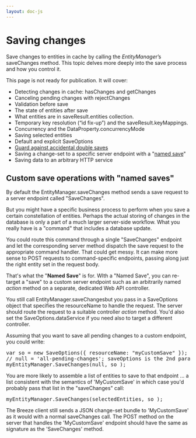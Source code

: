 ```yaml
---
layout: doc-js
---
```

<h1>Saving changes</h1>

<p>Save changes to entities in cache by calling the <em>EntityManage</em>r&rsquo;s <span class="codeword">saveChanges</span> method. This topic delves more deeply into the save process and how you control it.</p>

<p>This page is not ready for publication. It will cover:</p>

<ul>
	<li>Detecting changes in cache: <span class="codeword">hasChanges</span> and <span class="codeword">getChanges</span></li>
	<li>Canceling pending changes with <span class="codeword">rejectChanges</span></li>
	<li>Validation before save</li>
	<li>The state of entities after save</li>
	<li>What entities are in <span class="codeword">saveResult.entities</span> collection.</li>
	<li>Temporary key resolution (&ldquo;id fix-up&rdquo;) and the <span class="codeword">saveResult.keyMappings</span>.</li>
	<li>Concurrency and the <span class="codeword">DataProperty.concurrencyMode</span></li>
	<li>Saving selected entities</li>
	<li>Default and explicit <span class="codeword">SaveOptions</span></li>
	<li><a href="/documentation/concurrent-saves">Guard against accidental double saves</a></li>
	<li>Saving a change-set to a specific server endpoint with a &quot;<a href="#NamedSave">named save</a>&quot;</li>
	<li>Saving data to an arbitrary HTTP service</li>
</ul>

<h2><a id="NamedSave" name="NamedSave"></a>Custom save operations with &quot;named saves&quot;</h2>

<p>By default the <span class="codeword">EntityManager.saveChanges</span> method sends a save request to a server endpoint called &quot;SaveChanges&quot;.</p>

<p>But you might have a specific business process to perform when you save a certain constellation of entities. Perhaps the actual storing of changes in the database is only a part of a much larger server-side workflow. What you really have is a &quot;command&quot; that includes a database update.</p>

<p>You could route this command through a single &quot;SaveChanges&quot; endpoint and let the corresponding server method dispatch the save request to the appropriate command handler. That could get messy. It can make more sense to POST requests to command-specific endpoints, passing along just the right entity set in the request body.</p>

<p>That&#39;s what the &quot;<strong>Named Save</strong>&quot; is for. WIth a &quot;Named Save&quot;, you can re-target a &quot;save&quot; to a custom server endpoint such as an arbitrarily named <em>action </em>method on a separate, dedicated Web API controller.</p>

<p>You still call <span class="codeword">EntityManager.saveChanges</span>but you pass in a <span class="codeword">SaveOptions</span> object that specifies the <span class="codeword">resourceName</span> to handle the request. The server should route the request to a suitable controller <em>action</em> method. You&#39;d also set the <span class="codeword">SaveOptions.dataService</span> if you need also to target a different controller.</p>

<p>Assuming that you want to save all pending changes to a custom endpoint, you could write:</p>

<pre class="brush:jscript;">
var so = new SaveOptions({ resourceName: &quot;myCustomSave&quot; });
// null = &#39;all-pending-changes&#39;; saveOptions is the 2nd parameter
myEntityManager.SaveChanges(null, so ); 
</pre>

<p>You are more likely to assemble a list of entities to save to that endpoint ... a list consistent with the semantics of &#39;MyCustomSave&#39; in which case you&#39;d probably pass that list in the &quot;saveChanges&quot; call:</p>

<pre class="brush:jscript;">
myEntityManager.SaveChanges(selectedEntities, so ); 
</pre>

<p>The Breeze client still sends a JSON change-set bundle to &#39;MyCustomSave&#39; as it would with a normal <span class="codeword">saveChanges </span> call. The POST method on the server that handles the &#39;MyCustomSave&#39; endpoint should have the same as signature as the &#39;SaveChanges&#39; method.</p>

<p>&nbsp;</p>
